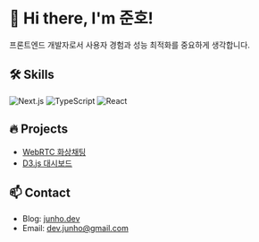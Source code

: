 # 👋 Hi there, I'm 준호!
프론트엔드 개발자로서 사용자 경험과 성능 최적화를 중요하게 생각합니다.

## 🛠 Skills
![Next.js](<https://img.shields.io/badge/Next.js-black?style=flat&logo=next.js>)
![TypeScript](<https://img.shields.io/badge/TypeScript-007ACC?style=flat&logo=typescript>)
![React](<https://img.shields.io/badge/React-61DAFB?style=flat&logo=react>)

## 🔥 Projects
- [WebRTC 화상채팅](<https://github.com/내아이디/WebRTC-App>)
- [D3.js 대시보드](<https://github.com/내아이디/D3-Dashboard>)

## 📫 Contact
- Blog: [junho.dev](<https://junho.dev>)
- Email: dev.junho@gmail.com
